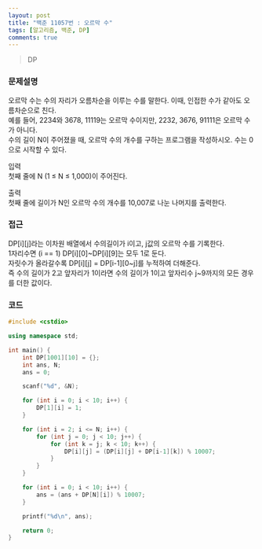```yaml
---
layout: post
title: "백준 11057번 : 오르막 수"
tags: [알고리즘, 백준, DP]
comments: true
---
```


> DP  

### 문제설명  
오르막 수는 수의 자리가 오름차순을 이루는 수를 말한다. 이때, 인접한 수가 같아도 오름차순으로 친다.  
예를 들어, 2234와 3678, 11119는 오르막 수이지만, 2232, 3676, 91111은 오르막 수가 아니다.  
수의 길이 N이 주어졌을 때, 오르막 수의 개수를 구하는 프로그램을 작성하시오. 수는 0으로 시작할 수 있다.  

입력  
첫째 줄에 N (1 ≤ N ≤ 1,000)이 주어진다.  

출력  
첫째 줄에 길이가 N인 오르막 수의 개수를 10,007로 나눈 나머지를 출력한다.  

### 접근  
DP[i][j]라는 이차원 배열에서 수의길이가 i이고, j값의 오르막 수를 기록한다.  
1자리수면 (i == 1) DP[i][0]~DP[i][9]는 모두 1로 둔다.  
자릿수가 올라갈수록 DP[i][j] = DP[i-1][0~j]를 누적하여 더해준다.  
즉 수의 길이가 2고 앞자리가 1이라면 수의 길이가 1이고 앞자리수 j~9까지의 모든 경우를 더한 값이다.  

### 코드  
~~~c++
#include <cstdio>

using namespace std;

int main() {
    int DP[1001][10] = {};
    int ans, N;
    ans = 0;

    scanf("%d", &N);

    for (int i = 0; i < 10; i++) { 
        DP[1][i] = 1;
    }

    for (int i = 2; i <= N; i++) {
        for (int j = 0; j < 10; j++) {
            for (int k = j; k < 10; k++) {
                DP[i][j] = (DP[i][j] + DP[i-1][k]) % 10007;
            }
        }
    }

    for (int i = 0; i < 10; i++) {
        ans = (ans + DP[N][i]) % 10007;
    }

    printf("%d\n", ans);

    return 0;
}
~~~